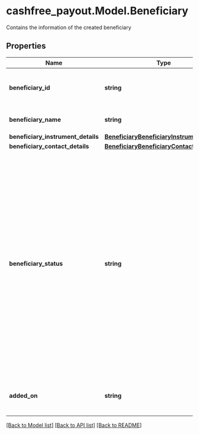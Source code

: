 # cashfree_payout.Model.Beneficiary
Contains the information of the created beneficiary

## Properties

Name | Type | Description | Notes
------------ | ------------- | ------------- | -------------
**beneficiary_id** | **string** | It displays the unique Id you created to identify the beneficiary. | [optional] 
**beneficiary_name** | **string** | It displays the name of the beneficiary. | [optional] 
**beneficiary_instrument_details** | [**BeneficiaryBeneficiaryInstrumentDetails**](BeneficiaryBeneficiaryInstrumentDetails.md) |  | [optional] 
**beneficiary_contact_details** | [**BeneficiaryBeneficiaryContactDetails**](BeneficiaryBeneficiaryContactDetails.md) |  | [optional] 
**beneficiary_status** | **string** | It displays the current status of the beneficiary. Possible values are as follows - &#x60;VERIFIED&#x60;: Beneficiary is verified and is available for payouts - &#x60;INVALID&#x60;: Beneficiary is invalid - &#x60;INITIATED&#x60;: Beneficiary verification initiated - &#x60;CANCELLED&#x60;: Beneficiary verification cancelled - &#x60;FAILED&#x60;: Failed to verify beneficiary - &#x60;DELETED&#x60;: Beneficiary is deleted | [optional] 
**added_on** | **string** | It displays the time of the addition of the beneficiary in UTC. | [optional] 

[[Back to Model list]](../README.md#documentation-for-models) [[Back to API list]](../README.md#documentation-for-api-endpoints) [[Back to README]](../README.md)

